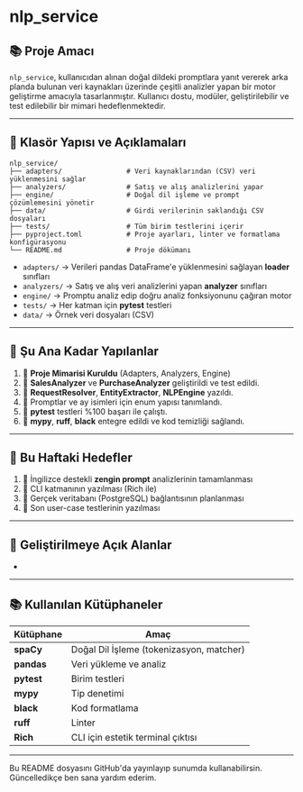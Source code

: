 # nlp\_service

## 📚 Proje Amacı

`nlp_service`, kullanıcıdan alınan doğal dildeki promptlara yanıt vererek arka planda bulunan veri kaynakları üzerinde çeşitli analizler yapan bir motor geliştirme amacıyla tasarlanmıştır. Kullanıcı dostu, modüler, geliştirilebilir ve test edilebilir bir mimari hedeflenmektedir.

---

## 🔧 Klasör Yapısı ve Açıklamaları

```
nlp_service/
├── adapters/                # Veri kaynaklarından (CSV) veri yüklenmesini sağlar
├── analyzers/               # Satış ve alış analizlerini yapar
├── engine/                  # Doğal dil işleme ve prompt çözümlemesini yönetir
├── data/                    # Girdi verilerinin saklandığı CSV dosyaları
├── tests/                   # Tüm birim testlerini içerir
├── pyproject.toml           # Proje ayarları, linter ve formatlama konfigürasyonu
└── README.md                # Proje dökümanı
```

- `adapters/`  → Verileri pandas DataFrame'e yüklenmesini sağlayan **loader** sınıfları
- `analyzers/` → Satış ve alış veri analizlerini yapan **analyzer** sınıfları
- `engine/`     → Promptu analiz edip doğru analiz fonksiyonunu çağıran motor
- `tests/`      → Her katman için **pytest** testleri
- `data/`       → Örnek veri dosyaları (CSV)

---

## 🔄 Şu Ana Kadar Yapılanlar

1. 🔎 **Proje Mimarisi Kuruldu** (Adapters, Analyzers, Engine)
2. 🔹 **SalesAnalyzer** ve **PurchaseAnalyzer** geliştirildi ve test edildi.
3. 🔹 **RequestResolver**, **EntityExtractor**, **NLPEngine** yazıldı.
4. 🔹 Promptlar ve ay isimleri için enum yapısı tanımlandı.
5. 🔹 **pytest** testleri %100 başarı ile çalıştı.
6. 🔹 **mypy**, **ruff**, **black** entegre edildi ve kod temizliği sağlandı.

---

## 🔢 Bu Haftaki Hedefler

1. 🔹 İngilizce destekli **zengin prompt** analizlerinin tamamlanması
2. 🔹 CLI katmanının yazılması (Rich ile)
3. 🔹 Gerçek veritabanı (PostgreSQL) bağlantısının planlanması
4. 🔹 Son user-case testlerinin yazılması

---

## 🔀 Geliştirilmeye Açık Alanlar

-

---

## 📚 Kullanılan Kütüphaneler

| Kütüphane  | Amaç                                     |
| ---------- | ---------------------------------------- |
| **spaCy**  | Doğal Dil İşleme (tokenizasyon, matcher) |
| **pandas** | Veri yükleme ve analiz                   |
| **pytest** | Birim testleri                           |
| **mypy**   | Tip denetimi                             |
| **black**  | Kod formatlama                           |
| **ruff**   | Linter                                   |
| **Rich**   | CLI için estetik terminal çıktısı        |

---

Bu README dosyasını GitHub'da yayınlayıp sunumda kullanabilirsin. Güncelledikçe ben sana yardım ederim.

